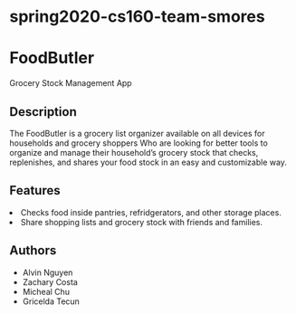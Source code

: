 # spring2020-cs160-team-smores

<h1>FoodButler</h1>
<p>Grocery Stock Management App</p>

<h2>Description</h2>
<p>
The FoodButler is a grocery list organizer available on all devices for households and grocery shoppers Who are looking for better tools to organize and manage their household’s grocery stock that checks, replenishes, and shares your food stock in an easy and customizable way.
</p>

<h2>Features</h2>
  <li>Checks food inside pantries, refridgerators, and other storage places.</li>
  <li>Share shopping lists and grocery stock with friends and families.</li>
<ul>
  
</ul>

<h2>Authors</h2>
<ul>
  <li>Alvin Nguyen</li>
  <li>Zachary Costa</li>
  <li>Micheal Chu</li>
  <li>Gricelda Tecun</li>
</ul>
